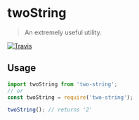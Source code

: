 # twoString

> An extremely useful utility.

[![Travis](https://travis-ci.org/theneva/two-string.svg?branch=master)](https://travis-ci.org/theneva/two-string)

## Usage

```js
import twoString from 'two-string';
// or
const twoString = require('two-string');

twoString(); // returns '2'
```
